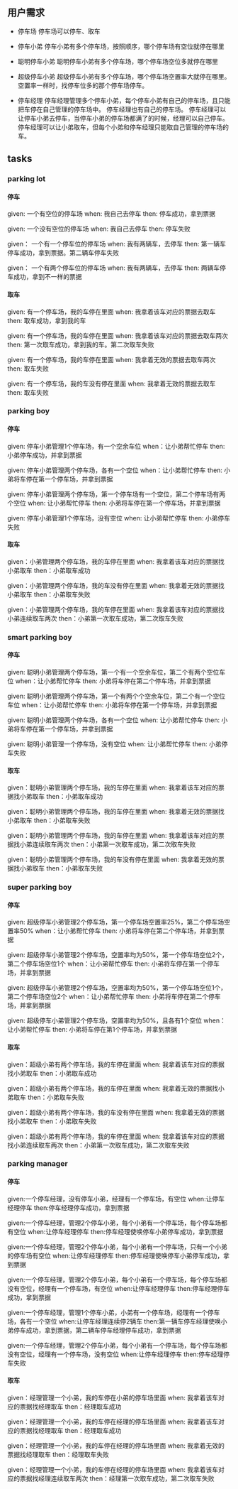 ## 用户需求
- 停车场
停车场可以停车、取车

- 停车小弟
停车小弟有多个停车场，按照顺序，哪个停车场有空位就停在哪里

- 聪明停车小弟
聪明停车小弟有多个停车场，哪个停车场空位多就停在哪里

- 超级停车小弟
超级停车小弟有多个停车场，哪个停车场空置率大就停在哪里。
空置率一样时，找停车位多的那个停车场停车。

- 停车经理
停车经理管理多个停车小弟，每个停车小弟有自己的停车场，且只能把车停在自己管理的停车场中。
停车经理也有自己的停车场。
停车经理可以让停车小弟去停车，当停车小弟的停车场都满了的时候，经理可以自己停车。
停车经理可以让小弟取车，但每个小弟和停车经理只能取自己管理的停车场的车。

## tasks

### parking lot

#### 停车
given: 一个有空位的停车场
when: 我自己去停车
then: 停车成功，拿到票据

given: 一个没有空位的停车场
when: 我自己去停车
then: 停车失败

given： 一个有一个停车位的停车场
when: 我有两辆车，去停车
then: 第一辆车停车成功，拿到票据。第二辆车停车失败

given： 一个有两个停车位的停车场
when: 我有两辆车，去停车
then: 两辆车停车成功，拿到不一样的票据

#### 取车
given: 有一个停车场，我的车停在里面
when: 我拿着该车对应的票据去取车
then: 取车成功，拿到我的车

given: 有一个停车场，我的车停在里面
when: 我拿着该车对应的票据去取车两次
then: 第一次取车成功，拿到我的车。第二次取车失败

given: 有一个停车场，我的车停在里面
when: 我拿着无效的票据去取车两次
then: 取车失败

given: 有一个停车场，我的车没有停在里面
when: 我拿着无效的票据去取车
then: 取车失败

### parking boy
#### 停车 
given: 停车小弟管理1个停车场，有一个空余车位
when：让小弟帮忙停车
then: 小弟停车成功，并拿到票据

given: 停车小弟管理两个停车场，各有一个空位
when：让小弟帮忙停车
then: 小弟将车停在第一个停车场，并拿到票据

given: 停车小弟管理两个停车场，第一个停车场有一个空位，第二个停车场有两个空位
when: 让小弟帮忙停车
then: 小弟将车停在第一个停车场，并拿到票据

given: 停车小弟管理1个停车场，没有空位
when: 让小弟帮忙停车
then: 小弟停车失败

#### 取车
given：小弟管理两个停车场，我的车停在里面
when: 我拿着该车对应的票据找小弟取车
then：小弟取车成功

given：小弟管理两个停车场，我的车没有停在里面
when: 我拿着无效的票据找小弟取车
then：小弟取车失败

given：小弟管理两个停车场，我的车停在里面
when: 我拿着该车对应的票据找小弟连续取车两次
then：小弟第一次取车成功，第二次取车失败

### smart parking boy
#### 停车
given: 聪明小弟管理两个停车场，第一个有一个空余车位，第二个有两个空位车位
when：让小弟帮忙停车
then: 小弟将车停在第二个停车场，并拿到票据

given: 聪明小弟管理两个停车场，第一个有两个个空余车位，第二个有一个空位车位
when：让小弟帮忙停车
then: 小弟将车停在第一个停车场，并拿到票据

given: 聪明小弟管理两个停车场，各有一个空位
when: 让小弟帮忙停车
then: 小弟将车停在第一个停车场，并拿到票据

given: 聪明小弟管理一个停车场，没有空位
when: 让小弟帮忙停车
then: 小弟停车失败

#### 取车
given：聪明小弟管理两个停车场，我的车停在里面
when: 我拿着该车对应的票据找小弟取车
then：小弟取车成功

given：聪明小弟管理两个停车场，我的车停在里面
when: 我拿着无效的票据找小弟取车
then：小弟取车失败

given：聪明小弟管理两个停车场，我的车停在里面
when: 我拿着该车对应的票据找小弟连续取车两次
then：小弟第一次取车成功，第二次取车失败

given：聪明小弟管理两个停车场，我的车没有停在里面
when: 我拿着无效的票据找小弟取车
then：小弟取车失败

### super parking boy
#### 停车
given: 超级停车小弟管理2个停车场，第一个停车场空置率25%，第二个停车场空置率50%
when：让小弟帮忙停车
then: 小弟将车停在第二个停车场，并拿到票据

given: 超级停车小弟管理2个停车场，空置率均为50%，第一个停车场空位2个，第二个停车场空位1个
when：让小弟帮忙停车
then: 小弟将车停在第一个停车场，并拿到票据

given: 超级停车小弟管理2个停车场，空置率均为50%，第一个停车场空位1个，第二个停车场空位2个
when：让小弟帮忙停车
then: 小弟将车停在第二个停车场，并拿到票据

given: 超级停车小弟管理2个停车场，空置率均为50%，且各有1个空位
when：让小弟帮忙停车
then: 小弟将车停在第1个停车场，并拿到票据

#### 取车
given：超级小弟有两个停车场，我的车停在里面
when: 我拿着该车对应的票据找小弟取车
then：小弟取车成功

given：超级小弟有两个停车场，我的车停在里面
when: 我拿着无效的票据找小弟取车
then：小弟取车失败

given：超级小弟有两个停车场，我的车没有停在里面
when: 我拿着无效的票据找小弟取车
then：小弟取车失败

given：超级小弟有两个停车场，我的车停在里面
when: 我拿着该车对应的票据找小弟连续取车两次
then：小弟第一次取车成功，第二次取车失败

### parking manager
#### 停车
given:一个停车经理，没有停车小弟，经理有一个停车场，有空位
when:让停车经理停车
then:停车经理停车成功，拿到票据

given:一个停车经理，管理2个停车小弟，每个小弟有一个停车场，每个停车场都有空位
when:让停车经理停车
then:停车经理使唤停车小弟停车成功，拿到票据

given:一个停车经理，管理2个停车小弟，每个小弟有一个停车场，只有一个小弟的停车场有空位
when:让停车经理停车
then:停车经理使唤停车小弟停车成功，拿到票据

given:一个停车经理，管理2个停车小弟，每个小弟有一个停车场，每个停车场都没有空位，经理有一个停车场，有空位
when:让停车经理停车
then:停车经理停车成功，拿到票据

given:一个停车经理，管理1个停车小弟，小弟有一个停车场，经理有一个停车场，各有一个空位
when:让停车经理连续停2辆车
then:第一辆车停车经理使唤小弟停车成功，拿到票据，第二辆车停车经理停车成功，拿到票据

given:一个停车经理，管理2个停车小弟，每个小弟有一个停车场，每个停车场都没有空位，经理有一个停车场，没有空位
when:让停车经理停车
then:停车经理停车失败

#### 取车
given：经理管理一个小弟，我的车停在小弟的停车场里面
when: 我拿着该车对应的票据找经理取车
then：经理取车成功

given：经理管理一个小弟，我的车停在经理的停车场里面
when: 我拿着该车对应的票据找经理取车
then：经理取车成功

given：经理管理一个小弟，我的车停在经理的停车场里面
when: 我拿着无效的票据找经理取车
then：经理取车失败

given：经理管理一个小弟，我的车停在经理的停车场里面
when: 我拿着该车对应的票据找经理连续取车两次
then：经理第一次取车成功，第二次取车失败
